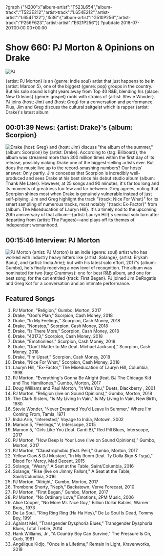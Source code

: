 ?graph {"N200":{"album-artist":"T523L654","album-track":"T523E212","artist-track":"L654E212","artist-artist":"L654T122"},"I536":{"album-artist":"G510P256","artist-track":"P256F623","artist-artist":"E621P256"}}
?pubdate 2018-07-20T00:00:00+00:00

# Show 660: PJ Morton & Opinions on Drake

![PJ](https://sound-images.s3.amazonaws.com/images/2018/pj_morton.jpg)

{artist: PJ Morton} is an {genre: indie soul} artist that just happens to be in {artist: Maroon 5}, one of the biggest {genre: pop} groups in the country. But his solo sound is light years away from Top 40 R&B, blending his {place: New Orleans} {genre: gospel} roots with strains of {artist: Stevie Wonder}. PJ joins {host: Jim} and {host: Greg} for a conversation and performance. Plus, Jim and Greg discuss the cultural zeitgeist which is rapper {artist: Drake}'s latest album.


## 00:01:39 News: {artist: Drake}'s {album: Scorpion}
![Drake](https://sound-images.s3.amazonaws.com/images/2018/drake_scorpion.jpg)
{host: Greg} and {host: Jim} discuss "the album of the summer," {album: Scorpion} by {artist: Drake}. According to {tag: Billboard}, the album was streamed more than 300 million times within the first day of its release, possibly making Drake one of the biggest-selling artists ever. But does the music live up to the record-smashing numbers? Our hosts' answer: Only partly. Jim concedes that Scorpion is incredibly well-produced and sees Drake at his best since his debut studio album {album: Thank Me Later}. However, at 25 songs and 90 minutes, it's far too long and its moments of greatness too few and far between. Greg agrees, noting that Scorpion shines most when Drake is genuinely vulnerable instead of just self-pitying. Jim and Greg highlight the track "{track: Nice For What}" for its smart sampling of numerous tracks, most notably "{track: Ex-Factor}" from {album: The Miseducation of Lauryn Hill}. It's a timely nod to the upcoming 20th anniversary of that album—{artist: Lauryn Hill}'s seminal solo turn after departing from {artist: The Fugees}—and plays off its themes of independent womanhood.


## 00:15:46 Interview: PJ Morton
![PJ Morton](https://s3.amazonaws.com/sound-images/images/2018/PJ-Morton-Gumbo-Unplugged-Studio.jpg)
{artist: PJ Morton} is an indie {genre: soul} artist who has worked with industry heavy hitters like {artist: Solange}, {artist: Erykah Badu}, and {artist: India.Arie}; but with his latest solo effort, 2017's {album: Gumbo}, he's finally receiving a new level of recognition. The album was nominated for two {tag: Grammys}: one for best R&B album, and one for best song, for the cut entitled {track: First Began}.
PJ joined Jim DeRogatis and Greg Kot for a conversation and an intimate performance. 

## Featured Songs
1. PJ Morton, "Religion," Gumbo, Morton, 2017
1. Drake, "God's Plan," Scorpion, Cash Money, 2018
1. Drake, "In My Feelings," Scorpion, Cash Money, 2018
1. Drake, "Nonstop," Scorpion, Cash Money, 2018
1. Drake, "Is There More," Scorpion, Cash Money, 2018
1. Drake, "43173," Scorpion, Cash Money, 2018
1. Drake, "Emotionless," Scorpion, Cash Money, 2018
1. Drake, "Don't Matter to Me (feat. Michael Jackson)," Scorpion, Cash Money, 2018
1. Drake, "I'm Upset," Scorpion, Cash Money, 2018
1. Drake, "Nice For What," Scorpion, Cash Money, 2018
1. Lauryn Hill, "Ex-Factor," The Miseducation of Lauryn Hill, Columbia, 1998
1. PJ Morton, "Everything's Gonna Be Alright (feat. BJ The Chicago Kid and The Hamiltones," Gumbo, Morton, 2017
1. Doug Williams and Paul Morton, "It Was You," Duets, Blackberry , 2001
1. PJ Morton, "Religion (live on Sound Opinions)," Gumbo, Morton, 2018
1. The Clark Sisters, "Is My Living In Vain," Is My Living In Vain, New Birth, 1980
1. Stevie Wonder, "Never Dreamed You'd Leave In Summer," Where I'm Coming From, Tamla, 1971
1. India.Arie, "Interested," Voyage to India, Motown, 2002
1. Maroon 5, "Feelings," V, Interscope, 2015
1. Maroon 5, "Girls Like You (feat. Cardi B)," Red Pill Blues, Interscope, 2017
1. PJ Morton, "How Deep Is Your Love (live on Sound Opinions)," Gumbo, Morton, 2017
1. PJ Morton, "Claustrophobic (feat. Pell)," Gumbo, Morton, 2017
1. Yellow Claw & DJ Mustard, "In My Room (feat. Ty Dolla $ign & Tyga)," Blood For Mercy, Mad Decent, 2015
1. Solange, "Weary," A Seat at the Table, Saint/Columbia, 2016
1. Solange, "Rise (live on Jimmy Fallon)," A Seat at the Table, Saint/Columbia, 2016
1. PJ Morton, "Alright," Gumbo, Morton, 2017
1. Trombone Shorty, "Neph," Backatown, Verve Forecast, 2010
1. PJ Morton, "First Began," Gumbo, Morton, 2017
1. PJ Morton, "No Ordinary Love," Emotions, 2PM Music, 2006
1. Alice Cooper, "No More Mr. Nice Guy," Billion Dollar Babies, Warner Bros., 1973
1. De La Soul, "Ring Ring Ring (Ha Ha Hey)," De La Soul Is Dead, Tommy Boy, 1991
1. Against Me!, "Transgender Dysphoria Blues," Transgender Dysphoria Blues, Total Treble, 2014
1. Hank Williams, Jr., "A Country Boy Can Survive," The Pressure Is On, Curb, 1981
1. Angélique Kidjo, "Once in a Lifetime," Remain In Light, Kravenworks, 2018
